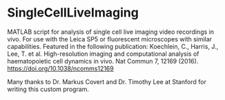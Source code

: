# SingleCellLiveImaging
MATLAB script for analysis of single cell live imaging video recordings in vivo. For use with the Leica SP5 or fluorescent microscopes with similar capabilities.
Featured in the following publication:
Koechlein, C., Harris, J., Lee, T. et al. High-resolution imaging and computational analysis of haematopoietic cell dynamics in vivo. Nat Commun 7, 12169 (2016). https://doi.org/10.1038/ncomms12169

Many thanks to Dr. Markus Covert and Dr. Timothy Lee at Stanford for writing this custom program.
